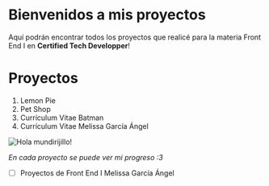# Bienvenidos a mis proyectos

Aquí podrán encontrar todos los proyectos que realicé para la materia Front End I en **Certified Tech Developper**!


# Proyectos

 1. Lemon Pie
 2. Pet Shop
 3. Currículum Vitae Batman
 4. Currículum Vitae Melissa García Ángel 


![Hola mundirijillo!](https://lh3.googleusercontent.com/proxy/50PIHE0Ms9YNU3KTboFv88E1BP-FO4usuWP1r8Gb1OJ7YnlJ0Lnk_Clpgi8Ke0p6znkLhvftenzTxKY3Zi3WPoCN-jDGfuVak8bjeeDONcbx9uCDJ6DSUt1zqEaoVZhbB_f1aex0ch5fB-e8ClPFkLd-)

*En cada proyecto se puede ver mi progreso :3*

>  

- [ ] Proyectos de Front End I Melissa García Ángel
